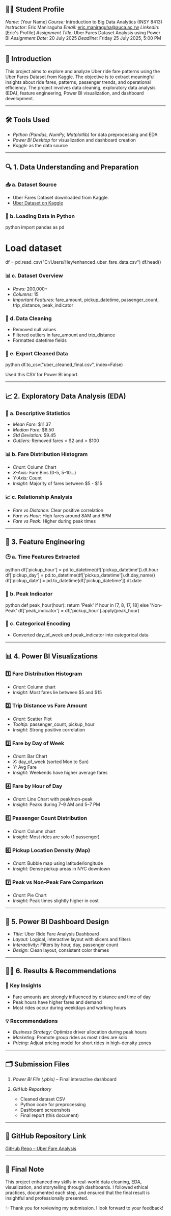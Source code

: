 ## 👩‍🎓 Student Profile

*Name:* \[Your Name]
*Course:* Introduction to Big Data Analytics (INSY 8413)
*Instructor:* Eric Maniraguha
*Email:* [eric.maniraguha@auca.ac.rw](mailto:eric.maniraguha@auca.ac.rw)
*LinkedIn:* \[Eric's Profile]
*Assignment Title:* Uber Fares Dataset Analysis using Power BI
*Assignment Date:* 20 July 2025
*Deadline:* Friday 25 July 2025, 5:00 PM

---

## 📘 Introduction

This project aims to explore and analyze Uber ride fare patterns using the Uber Fares Dataset from Kaggle. The objective is to extract meaningful insights about ride fares, patterns, passenger trends, and operational efficiency. The project involves data cleaning, exploratory data analysis (EDA), feature engineering, Power BI visualization, and dashboard development.

---

## 🛠 Tools Used

* *Python (Pandas, NumPy, Matplotlib)* for data preprocessing and EDA
* *Power BI Desktop* for visualization and dashboard creation
* *Kaggle* as the data source

---

## 🔍 1. Data Understanding and Preparation

### 📥 a. Dataset Source

* Uber Fares Dataset downloaded from Kaggle.
* [Uber Dataset on Kaggle](https://www.kaggle.com/datasets/fivethirtyeight/uber-pickups-in-new-york-city)

### 🐍 b. Loading Data in Python

python
import pandas as pd

# Load dataset
df = pd.read_csv("C:/Users/Hey/enhanced_uber_fare_data.csv")
df.head()


### 📊 c. Dataset Overview

* *Rows:* 200,000+
* *Columns:* 15
* *Important Features:* fare\_amount, pickup\_datetime, passenger\_count, trip\_distance, peak\_indicator

### 🧹 d. Data Cleaning

* Removed null values
* Filtered outliers in fare_amount and trip_distance
* Formatted datetime fields

### 💾 e. Export Cleaned Data

python
df.to_csv("uber_cleaned_final.csv", index=False)


Used this CSV for Power BI import.

---

## 📈 2. Exploratory Data Analysis (EDA)

### 📌 a. Descriptive Statistics

* *Mean Fare:* \$11.37
* *Median Fare:* \$8.50
* *Std Deviation:* \$9.45
* *Outliers:* Removed fares < \$2 and > \$100

### 📊 b. Fare Distribution Histogram

* *Chart:* Column Chart
* *X-Axis:* Fare Bins (0-5, 5-10...)
* *Y-Axis:* Count
* *Insight:* Majority of fares between \$5 - \$15

### 📈 c. Relationship Analysis

* *Fare vs Distance:* Clear positive correlation
* *Fare vs Hour:* High fares around 8AM and 6PM
* *Fare vs Peak:* Higher during peak times

---

## 🧠 3. Feature Engineering

### 🕒 a. Time Features Extracted

python
df['pickup_hour'] = pd.to_datetime(df['pickup_datetime']).dt.hour
df['pickup_day'] = pd.to_datetime(df['pickup_datetime']).dt.day_name()
df['pickup_date'] = pd.to_datetime(df['pickup_datetime']).dt.date


### 🧾 b. Peak Indicator

python
def peak_hour(hour):
    return 'Peak' if hour in [7, 8, 17, 18] else 'Non-Peak'
df['peak_indicator'] = df['pickup_hour'].apply(peak_hour)


### 🧠 c. Categorical Encoding

* Converted day_of_week and peak_indicator into categorical data

---

## 📊 4. Power BI Visualizations

### 1️⃣ Fare Distribution Histogram

* *Chart:* Column chart
* *Insight:* Most fares lie between \$5 and \$15

### 2️⃣ Trip Distance vs Fare Amount

* *Chart:* Scatter Plot
* *Tooltip:* passenger\_count, pickup\_hour
* *Insight:* Strong positive correlation

### 3️⃣ Fare by Day of Week

* *Chart:* Bar Chart
* *X:* day\_of\_week (sorted Mon to Sun)
* *Y:* Avg Fare
* *Insight:* Weekends have higher average fares

### 4️⃣ Fare by Hour of Day

* *Chart:* Line Chart with peak/non-peak
* *Insight:* Peaks during 7–9 AM and 5–7 PM

### 5️⃣ Passenger Count Distribution

* *Chart:* Column chart
* *Insight:* Most rides are solo (1 passenger)

### 6️⃣ Pickup Location Density (Map)

* *Chart:* Bubble map using latitude/longitude
* *Insight:* Dense pickup areas in NYC downtown

### 7️⃣ Peak vs Non-Peak Fare Comparison

* *Chart:* Pie Chart
* *Insight:* Peak times slightly higher in cost

---

## 🧾 5. Power BI Dashboard Design

* *Title:* Uber Ride Fare Analysis Dashboard
* *Layout:* Logical, interactive layout with slicers and filters
* *Interactivity:* Filters by hour, day, passenger count
* *Design:* Clean layout, consistent color themes

---

## 🧑‍💼 6. Results & Recommendations

### 🎯 Key Insights

* Fare amounts are strongly influenced by distance and time of day
* Peak hours have higher fares and demand
* Most rides occur during weekdays and working hours

### 💡 Recommendations

* *Business Strategy:* Optimize driver allocation during peak hours
* *Marketing:* Promote group rides as most rides are solo
* *Pricing:* Adjust pricing model for short rides in high-density zones

---

## 🗂 Submission Files

1. *Power BI File (.pbix)* – Final interactive dashboard
2. *GitHub Repository*

   * Cleaned dataset CSV
   * Python code for preprocessing
   * Dashboard screenshots
   * Final report (this document)

---

## 🔗 GitHub Repository Link

[GitHub Repo – Uber Fare Analysis](https://github.com/yourusername/uber-fare-analysis)

---

## 📌 Final Note

This project enhanced my skills in real-world data cleaning, EDA, visualization, and storytelling through dashboards. I followed ethical practices, documented each step, and ensured that the final result is insightful and professionally presented.

✨ Thank you for reviewing my submission. I look forward to your feedback!
